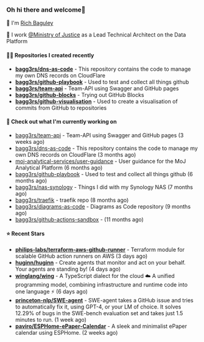 ### Oh hi there and welcome👋

👐 I'm [Rich Baguley](https://richardbaguley.com/about)

🏢 I work [@Ministry of Justice](https://github.com/ministryofjustice) as a Lead Technical Architect on the Data Platform

#### 👨‍💻 Repositories I created recently
- **[bagg3rs/dns-as-code](https://github.com/bagg3rs/dns-as-code)** - This repository contains the code to manage my own DNS records on CloudFlare
- **[bagg3rs/github-playbook](https://github.com/bagg3rs/github-playbook)** - Used to test and collect all things github
- **[bagg3rs/team-api](https://github.com/bagg3rs/team-api)** - Team-API using Swagger and GitHub pages
- **[bagg3rs/github-blocks](https://github.com/bagg3rs/github-blocks)** - Trying out GitHub Blocks
- **[bagg3rs/github-visualisation](https://github.com/bagg3rs/github-visualisation)** - Used to create a visualisation of commits from GitHub to repositories

#### 👷 Check out what I'm currently working on

- [bagg3rs/team-api](https://github.com/bagg3rs/team-api) - Team-API using Swagger and GitHub pages (3 weeks ago)
- [bagg3rs/dns-as-code](https://github.com/bagg3rs/dns-as-code) - This repository contains the code to manage my own DNS records on CloudFlare (3 months ago)
- [moj-analytical-services/user-guidance](https://github.com/moj-analytical-services/user-guidance) - User guidance for the MoJ Analytical Platform (6 months ago)
- [bagg3rs/github-playbook](https://github.com/bagg3rs/github-playbook) - Used to test and collect all things github (6 months ago)
- [bagg3rs/nas-synology](https://github.com/bagg3rs/nas-synology) - Things I did with my Synology NAS (7 months ago)
- [bagg3rs/traefik](https://github.com/bagg3rs/traefik) - traefik repo (8 months ago)
- [bagg3rs/diagrams-as-code](https://github.com/bagg3rs/diagrams-as-code) - Diagrams as Code repository (9 months ago)
- [bagg3rs/github-actions-sandbox](https://github.com/bagg3rs/github-actions-sandbox) -  (11 months ago)

#### ⭐ Recent Stars


- **[philips-labs/terraform-aws-github-runner](https://github.com/philips-labs/terraform-aws-github-runner)** - Terraform module for scalable GitHub action runners on AWS (3 days ago)
- **[huginn/huginn](https://github.com/huginn/huginn)** - Create agents that monitor and act on your behalf.  Your agents are standing by! (4 days ago)
- **[winglang/wing](https://github.com/winglang/wing)** - A TypeScript dialect for the cloud ☁️ A unified programming model, combining infrastructure and runtime code into one language ⚡  (6 days ago)
- **[princeton-nlp/SWE-agent](https://github.com/princeton-nlp/SWE-agent)** - SWE-agent takes a GitHub issue and tries to automatically fix it, using GPT-4, or your LM of choice. It solves 12.29% of bugs in the SWE-bench evaluation set and takes just 1.5 minutes to run. (1 week ago)
- **[paviro/ESPHome-ePaper-Calendar](https://github.com/paviro/ESPHome-ePaper-Calendar)** - A sleek and minimalist ePaper calendar using ESPHome. (2 weeks ago)
